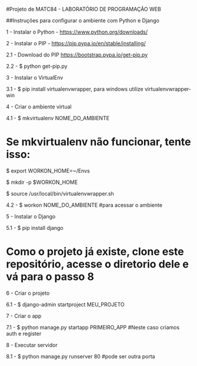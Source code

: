 #Projeto de MATC84 - LABORATÓRIO DE PROGRAMAÇÃO WEB

##Instruções para configurar o ambiente com Python e Django

1 - Instalar o Python - https://www.python.org/downloads/

2 - Instalar o PIP - https://pip.pypa.io/en/stable/installing/

2.1 - Download do PIP https://bootstrap.pypa.io/get-pip.py

2.2 - $ python get-pip.py

3 - Instalar o VirtualEnv

3.1 - $ pip install virtualenvwrapper, para windows utilize virtualenvwrapper-win

4 - Criar o ambiente virtual

4.1 - $ mkvirtualenv NOME_DO_AMBIENTE

# Se mkvirtualenv não funcionar, tente isso:

$ export WORKON_HOME=~/Envs

$ mkdir -p $WORKON_HOME

$ source /usr/local/bin/virtualenvwrapper.sh

4.2 - $ workon NOME_DO_AMBIENTE #para acessar o ambiente

5 - Instalar o Django

5.1 - $ pip install django

# Como o projeto já existe, clone este repositório, acesse o diretorio dele e vá para o passo 8

6 - Criar o projeto

6.1 - $ django-admin startproject MEU_PROJETO

7 - Criar o app

7.1 - $ python manage.py startapp PRIMEIRO_APP #Neste caso criamos auth e register

8 - Executar servidor

8.1 - $ python manage.py runserver 80 #pode ser outra porta